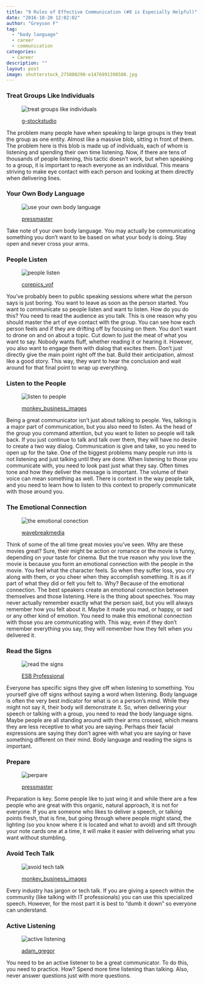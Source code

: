 ```yaml
---
title: "9 Rules of Effective Communication (#8 is Especially Helpful)"
date: "2016-10-20 12:02:02"
author: "Greyson F"
tag:
  - "body language"
  - career
  - communication
categories:
  - Career
description: ""
layout: post
image: shutterstock_275800298-e1476991398508.jpg
---
```


### Treat Groups Like Individuals

<figure aria-describedby="caption-attachment-4256" class="wp-caption alignnone" id="attachment_4256" style="width: 700px">

![treat groups like individuals](/posts/shutterstock_400222768.jpg)<figcaption class="wp-caption-text" id="caption-attachment-4256">[g-stockstudio](http://www.shutterstock.com/pic-400222768/stock-photo-discussing-new-business-ideas-cheerful-young-woman-standing-near-whiteboard-and-smiling-while-her-colleagues-sitting-at-the-desk.html)</figcaption></figure>

The problem many people have when speaking to large groups is they treat the group as one entity. Almost like a massive blob, sitting in front of them. The problem here is this blob is made up of individuals, each of whom is listening and spending their own time listening. Now, if there are tens of thousands of people listening, this tactic doesn’t work, but when speaking to a group, it is important to reach everyone as an individual. This means striving to make eye contact with each person and looking at them directly when delivering lines.

### Your Own Body Language

<figure aria-describedby="caption-attachment-4257" class="wp-caption alignnone" id="attachment_4257" style="width: 700px">

![use your own body language](/posts/shutterstock_93603286.jpg)<figcaption class="wp-caption-text" id="caption-attachment-4257">[pressmaster](http://www.shutterstock.com/pic-93603286/stock-photo-confident-business-partners-walking-down-in-office-building-and-discussing-work.html)</figcaption></figure>

Take note of your own body language. You may actually be communicating something you don’t want to be based on what your body is doing. Stay open and never cross your arms.

### People Listen

<figure aria-describedby="caption-attachment-4258" class="wp-caption alignnone" id="attachment_4258" style="width: 700px">

![people listen](/posts/shutterstock_172850804.jpg)<figcaption class="wp-caption-text" id="caption-attachment-4258">[corepics_vof](http://www.shutterstock.com/pic-172850804/stock-photo-two-woman-talking-about-the-latest-gossip-on-their-coffeebreak-in-the-office-attentively-listening-to-eachother.html)</figcaption></figure>

You’ve probably been to public speaking sessions where what the person says is just boring. You want to leave as soon as the person started. You want to communicate so people listen and want to listen. How do you do this? You need to read the audience as you talk. This is one reason why you should master the art of eye contact with the group. You can see how each person feels and if they are drifting off by focusing on them. You don’t want to drone on and on about a topic. Cut down to just the meat of what you want to say. Nobody wants fluff, whether reading it or hearing it. However, you also want to engage them with dialog that excites them. Don’t just directly give the main point right off the bat. Build their anticipation, almost like a good story. This way, they want to hear the conclusion and wait around for that final point to wrap up everything.

### Listen to the People

<figure aria-describedby="caption-attachment-4259" class="wp-caption alignnone" id="attachment_4259" style="width: 700px">

![listen to people](/posts/shutterstock_289831070.jpg)<figcaption class="wp-caption-text" id="caption-attachment-4259">[monkey_business_images](http://www.shutterstock.com/pic-289831070/stock-photo-two-female-friends-talking-at-a-coffee-shop.html)</figcaption></figure>

Being a great communicator isn’t just about talking to people. Yes, talking is a major part of communication, but you also need to listen. As the head of the group you command attention, but you want to listen so people will talk back. If you just continue to talk and talk over them, they will have no desire to create a two way dialog. Communication is give and take, so you need to open up for the take. One of the biggest problems many people run into is not listening and just talking until they are done. When listening to those you communicate with, you need to look past just what they say. Often times tone and how they deliver the message is important. The volume of their voice can mean something as well. There is context in the way people talk, and you need to learn how to listen to this context to properly communicate with those around you.

### The Emotional Connection

<figure aria-describedby="caption-attachment-4260" class="wp-caption alignnone" id="attachment_4260" style="width: 700px">

![the emotional conection](/posts/shutterstock_160661273.jpg)<figcaption class="wp-caption-text" id="caption-attachment-4260">[wavebreakmedia](http://www.shutterstock.com/pic-160661273/stock-photo-two-friendly-male-mature-students-chatting-while-sitting-in-class-room.html)</figcaption></figure>

Think of some of the all time great movies you’ve seen. Why are these movies great? Sure, their might be action or romance or the movie is funny, depending on your taste for cinema. But the true reason why you love the movie is because you form an emotional connection with the people in the movie. You feel what the character feels. So when they suffer loss, you cry along with them, or you cheer when they accomplish something. It is as if part of what they did or felt you felt to. Why? Because of the emotional connection. The best speakers create an emotional connection between themselves and those listening. Here is the thing about speeches. You may never actually remember exactly what the person said, but you will always remember how you felt about it. Maybe it made you mad, or happy, or sad or any other kind of emotion. You need to make this emotional connection with those you are communicating with. This way, even if they don’t remember everything you say, they will remember how they felt when you delivered it.

### Read the Signs

<figure aria-describedby="caption-attachment-4261" class="wp-caption alignnone" id="attachment_4261" style="width: 700px">

![read the signs](/posts/shutterstock_152737400-e1476991234271.jpg)<figcaption class="wp-caption-text" id="caption-attachment-4261">[ESB Professional](https://www.shutterstock.com/pic-152737400)</figcaption></figure>

Everyone has specific signs they give off when listening to something. You yourself give off signs without saying a word when listening. Body language is often the very best indicator for what is on a person’s mind. While they might not say it, their body will demonstrate it. So, when delivering your speech or talking with a group, you need to read the body language signs. Maybe people are all standing around with their arms crossed, which means they are less receptive to what you are saying. Perhaps their facial expressions are saying they don’t agree with what you are saying or have something different on their mind. Body language and reading the signs is important.

### Prepare

<figure aria-describedby="caption-attachment-4262" class="wp-caption alignnone" id="attachment_4262" style="width: 700px">

![perpare](/posts/shutterstock_361845191.jpg)<figcaption class="wp-caption-text" id="caption-attachment-4262">[pressmaster](http://www.shutterstock.com/pic-361845191/stock-photo-business-presentation.html)</figcaption></figure>

Preparation is key. Some people like to just wing it and while there are a few people who are great with this organic, natural approach, it is not for everyone. If you are someone who likes to deliver a speech, or talking points fresh, that is fine, but going through where people might stand, the lighting (so you know where it is located and what to avoid) and sift through your note cards one at a time, it will make it easier with delivering what you want without stumbling.

### Avoid Tech Talk

<figure aria-describedby="caption-attachment-4263" class="wp-caption alignnone" id="attachment_4263" style="width: 700px">

![avoid tech talk](/posts/shutterstock_275800298-e1476991398508.jpg)<figcaption class="wp-caption-text" id="caption-attachment-4263">[monkey_business_images](http://www.shutterstock.com/pic-275800298/stock-photo-businesswoman-presenting-to-colleagues-at-a-meeting.html)</figcaption></figure>

Every industry has jargon or tech talk. If you are giving a speech within the community (like talking with IT professionals) you can use this specialized speech. However, for the most part it is best to “dumb it down” so everyone can understand.

### Active Listening

<figure aria-describedby="caption-attachment-4264" class="wp-caption alignnone" id="attachment_4264" style="width: 700px">

![active listening](/posts/shutterstock_300058016.jpg)<figcaption class="wp-caption-text" id="caption-attachment-4264">[adam_gregor](http://www.shutterstock.com/pic-300058016/stock-photo-two-men-talking.html)</figcaption></figure>

You need to be an active listener to be a great communicator. To do this, you need to practice. How? Spend more time listening than talking. Also, never answer questions just with more questions.
